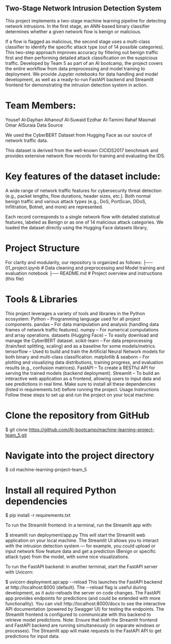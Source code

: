 ## Two-Stage Network Intrusion Detection System

This project implements a two-stage machine learning pipeline for detecting network intrusions. In the first stage, an ANN-based binary classifier determines whether a given network flow is benign or malicious.

If a flow is flagged as malicious, the second stage uses a multi-class classifier to identify the specific attack type (out of 14 possible categories).
This two-step approach improves accuracy by filtering out benign traffic first and then performing detailed attack classification on the suspicious traffic. Developed by Team 5 as part of an AI bootcamp, the project covers the entire workflow from data preprocessing and model training to deployment. We provide Jupyter notebooks for data handling and model development, as well as a ready-to-run FastAPI backend and Streamlit frontend for demonstrating the intrusion detection system in action.

# Team Members:

Yousef Al‑Dayhan
Alhanouf Al‑Suwaid
Ezdhar Al‑Tamimi
Rahaf Masmali
Omar AlSuraia
Data Source

We used the CyberBERT Dataset from Hugging Face as our source of network traffic data.

This dataset is derived from the well-known CICIDS2017 benchmark and provides extensive network flow records for training and evaluating the IDS.

# Key features of the dataset include:

A wide range of network traffic features for cybersecurity threat detection (e.g., packet lengths, flow durations, header sizes, etc.).
Both normal benign traffic and various attack types (e.g., DoS, PortScan, DDoS, Infiltration, Botnet, and more) are represented.

Each record corresponds to a single network flow with detailed statistical features, labeled as Benign or as one of 14 malicious attack categories.
We loaded the dataset directly using the Hugging Face datasets library,

# Project Structure

For clarity and modularity, our repository is organized as follows:
├── 01_project.ipynb # Data cleaning and preprocessing and Model training and evaluation notebook
├── README.md # Project overview and instructions (this file)

# Tools & Libraries

This project leverages a variety of tools and libraries in the Python ecosystem:
Python – Programming language used for all project components.
pandas – For data manipulation and analysis (handling data frames of network traffic features).
numpy – For numerical computations and array operations.
datasets (Hugging Face) – To easily download and manage the CyberBERT dataset.
scikit-learn – For data preprocessing (train/test splitting, scaling) and as a baseline for some models/metrics.
tensorflow – Used to build and train the Artificial Neural Network models for both binary and multi-class classification.
matplotlib & seaborn – For plotting and visualizing data distributions, training progress, and evaluation results (e.g., confusion matrices).
FastAPI – To create a RESTful API for serving the trained models (backend deployment).
Streamlit – To build an interactive web application as a frontend, allowing users to input data and see predictions in real time.
Make sure to install all these dependencies (listed in requirements.txt) before running the project.
Usage Instructions
Follow these steps to set up and run the project on your local machine:

# Clone the repository from GitHub

$ git clone https://github.com/AI-bootcamp/machine-learning-project-team_5.git

# Navigate into the project directory

$ cd machine-learning-project-team_5

# Install all required Python dependencies

$ pip install -r requirements.txt

To run the Streamlit frontend:
In a terminal, run the Streamlit app with:

$ streamlit run deployment/app.py
This will start the Streamlit web application on your local machine. The Streamlit UI allows you to interact with the intrusion detection system — for example, you could upload or input network flow feature data and get a prediction (Benign or specific attack type) from the model, with some nice visualizations.

To run the FastAPI backend:
In another terminal, start the FastAPI server with Uvicorn:

$ uvicorn deployment.api:app --reload
This launches the FastAPI backend at http://localhost:8000 (default). The --reload flag is useful during development, as it auto-reloads the server on code changes. The FastAPI app provides endpoints for predictions (and could be extended with more functionality). You can visit http://localhost:8000/docs to see the interactive API documentation (powered by Swagger UI) for testing the endpoints. The Streamlit frontend is configured to communicate with this backend to retrieve model predictions. Note: Ensure that both the Streamlit frontend and FastAPI backend are running simultaneously (in separate windows or processes). The Streamlit app will make requests to the FastAPI API to get predictions for input data.